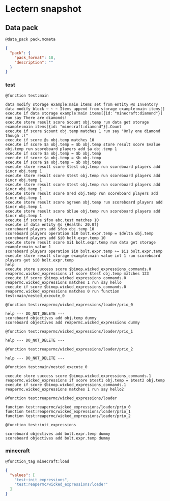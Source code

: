 # Lectern snapshot

## Data pack

`@data_pack pack.mcmeta`

```json
{
  "pack": {
    "pack_format": 18,
    "description": ""
  }
}
```

### test

`@function test:main`

```mcfunction
data modify storage example:main items set from entity @s Inventory
data modify block ~ ~ ~ Items append from storage example:main items[]
execute if data storage example:main items[{id: "minecraft:diamond"}] run say There are diamonds!
execute store result score $count obj.temp run data get storage example:main items[{id: "minecraft:diamond"}].Count
execute if score $count obj.temp matches 1 run say "Only one diamond though :("
execute if score @s obj.temp matches 10
execute if score $a obj.temp = $b obj.temp store result score $value obj.temp run scoreboard players add $a obj.temp 1
execute if score $a obj.temp = $b obj.temp
execute if score $a obj.temp = $b obj.temp
execute if score $a obj.temp = $b obj.temp
execute store result score $test obj.temp run scoreboard players add $incr obj.temp 1
execute store result score $test obj.temp run scoreboard players add $incr obj.temp 1
execute store result score $test obj.temp run scoreboard players add $incr obj.temp 1
execute store result score $red obj.temp run scoreboard players add $incr obj.temp 1
execute store result score $green obj.temp run scoreboard players add $incr obj.temp 1
execute store result score $blue obj.temp run scoreboard players add $incr obj.temp 1
execute if score $foo abc.test matches 10
execute if data entity @s {Health: 20.0f}
scoreboard players add $foo obj.temp 10
scoreboard players operation $i0 bolt.expr.temp = $delta obj.temp
scoreboard players add $i0 bolt.expr.temp 10
execute store result score $i1 bolt.expr.temp run data get storage example:main value 1
scoreboard players operation $i0 bolt.expr.temp += $i1 bolt.expr.temp
execute store result storage example:main value int 1 run scoreboard players get $i0 bolt.expr.temp
help
execute store success score $binop.wicked_expressions_commands.0 reapermc.wicked_expressions if score $test obj.temp matches 123
execute if score $binop.wicked_expressions_commands.0 reapermc.wicked_expressions matches 1 run say hello
execute if score $binop.wicked_expressions_commands.0 reapermc.wicked_expressions matches 0 run function test:main/nested_execute_0
```

`@function test:reapermc/wicked_expressions/loader/prio_0`

```mcfunction
help --- DO_NOT_DELETE ---
scoreboard objectives add obj.temp dummy
scoreboard objectives add reapermc.wicked_expressions dummy
```

`@function test:reapermc/wicked_expressions/loader/prio_1`

```mcfunction
help --- DO_NOT_DELETE ---
```

`@function test:reapermc/wicked_expressions/loader/prio_2`

```mcfunction
help --- DO_NOT_DELETE ---
```

`@function test:main/nested_execute_0`

```mcfunction
execute store success score $binop.wicked_expressions_commands.1 reapermc.wicked_expressions if score $test1 obj.temp = $test2 obj.temp
execute if score $binop.wicked_expressions_commands.1 reapermc.wicked_expressions matches 1 run say hello2
```

`@function test:reapermc/wicked_expressions/loader`

```mcfunction
function test:reapermc/wicked_expressions/loader/prio_0
function test:reapermc/wicked_expressions/loader/prio_1
function test:reapermc/wicked_expressions/loader/prio_2
```

`@function test:init_expressions`

```mcfunction
scoreboard objectives add bolt.expr.temp dummy
scoreboard objectives add bolt.expr.temp dummy
```

### minecraft

`@function_tag minecraft:load`

```json
{
  "values": [
    "test:init_expressions",
    "test:reapermc/wicked_expressions/loader"
  ]
}
```
